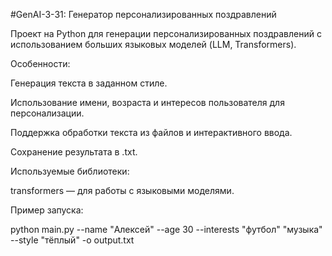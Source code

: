 #GenAI-3-31: Генератор персонализированных поздравлений

Проект на Python для генерации персонализированных поздравлений с использованием больших языковых моделей (LLM, Transformers).

Особенности:

Генерация текста в заданном стиле.

Использование имени, возраста и интересов пользователя для персонализации.

Поддержка обработки текста из файлов и интерактивного ввода.

Сохранение результата в .txt.

Используемые библиотеки:

transformers — для работы с языковыми моделями.

Пример запуска:

python main.py --name "Алексей" --age 30 --interests "футбол" "музыка" --style "тёплый" -o output.txt
